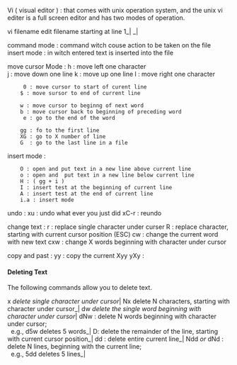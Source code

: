 Vi ( visual editor ) : that comes with unix operation system, and the unix               vi editer is a full screen editor and has two modes of operation. 

 vi filename edit filename starting at line 1_|
 _|

command mode : command witch couse action to be taken on the file      
insert mode : in witch entered text is inserted into the file 

move cursor Mode : 
        h : move left one character  
        j : move down one line 
        k : move up one line 
        l : move right one character 
        
         0 : move cursor to start of curent line 
        $ : move sursor to end of current line 
        
        w : move cursor to beginng of next word  
        b : move cursor back to beginning of preceding word 
         e : go to the end of the word 
        
        gg : fo to the first line  
        XG : go to X number of line 
        G  : go to the last line in a file 
        
insert mode : 
         
        O : open and put text in a new line above current line 
        o : open and  put text in a new line below current line 
        H : ( gg + i )
        I : insert test at the beginning of current line 
        A : insert test at the end of current line 
        i.a : insert mode 
undo : 
        xu : undo what ever you just did 
        xC-r : reundo  
        
change text : 
        r  : replace single character under curser 
        R : replace character, starting with current cursor  position (ESC)
        cw : change the current word with new text 
        cxw :  change X words beginning with character under cursor 
        
copy and past : 
        yy   : copy the current 
        Xyy yXy :   


#### Deleting Text

The following commands allow you to delete text.

x  _delete single character under cursor_|
Nx delete N characters, starting with character under cursor_|
dw _delete the single word beginning with character under cursor_|
dNw : delete N words beginning with character under cursor;  <br>  e.g., d5w deletes 5 words_|
D: delete the remainder of the line, starting with current cursor position_|
dd : delete entire current line_|
Ndd _or_ dNd :  delete N lines, beginning with the current line;  <br>  e.g., 5dd deletes 5 lines_|